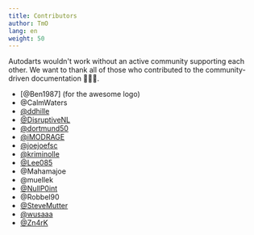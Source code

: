 ```yaml
---
title: Contributors
author: TmO
lang: en
weight: 50
---
```


Autodarts wouldn't work without an active community supporting each other.
We want to thank all of those who contributed to the community-driven documentation 🙏🙏🙏.

- [@Ben1987] (for the awesome logo)
- @CalmWaters
- [@ddhille](https://github.com/ddhille)
- [@DisruptiveNL](https://github.com/DisruptiveNL)
- [@dortmund50](https://github.com/dortmund50)
- [@iMODRAGE](https://github.com/iMODRAGE)
- [@joejoefsc](https://github.com/joejoefsc)
- [@kriminolle](https://github.com/kriminolle)
- [@Lee085](https://github.com/Lee085)
- @Mahamajoe
- @muellek
- [@NullP0int](https://github.com/NullP0int)
- @Robbel90
- [@SteveMutter](https://github.com/SteveMutter)
- [@wusaaa](https://github.com/lbormann)
- [@Zn4rK](https://github.com/Zn4rK)
